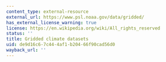```yaml
---
content_type: external-resource
external_url: https://www.psl.noaa.gov/data/gridded/
has_external_license_warning: true
license: https://en.wikipedia.org/wiki/All_rights_reserved
status: ''
title: Gridded climate datasets
uid: de9d16c6-7c44-4af1-b204-66f90cad56d0
wayback_url: ''
---
```

